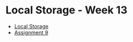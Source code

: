 # Local Storage - Week 13

- [Local Storage](local_storage.pdf)
- [Assignment 9](assignment_09_prompt.md)
